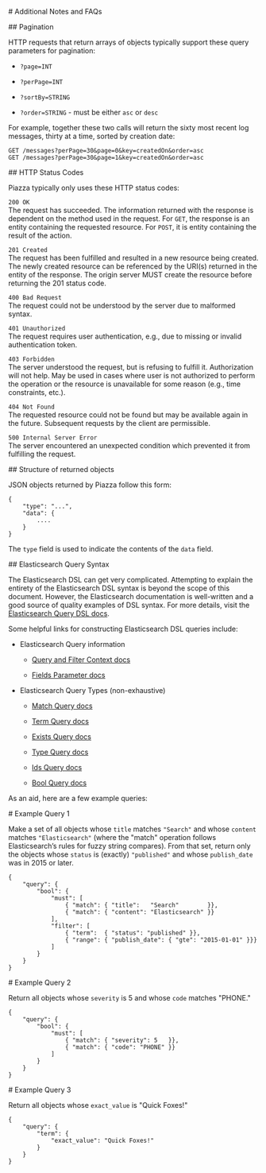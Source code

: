 \# Additional Notes and FAQs

\#\# Pagination

HTTP requests that return arrays of objects typically support these
query parameters for pagination:

-   `?page=INT`

-   `?perPage=INT`

-   `?sortBy=STRING`

-   `?order=STRING` - must be either `asc` or `desc`

For example, together these two calls will return the sixty most recent
log messages, thirty at a time, sorted by creation date:

    GET /messages?perPage=30&page=0&key=createdOn&order=asc
    GET /messages?perPage=30&page=1&key=createdOn&order=asc

\#\# HTTP Status Codes

Piazza typically only uses these HTTP status codes:

`200 OK`  
The request has succeeded. The information returned with the response is
dependent on the method used in the request. For `GET`, the response is
an entity containing the requested resource. For `POST`, it is entity
containing the result of the action.

`201 Created`  
The request has been fulfilled and resulted in a new resource being
created. The newly created resource can be referenced by the URI(s)
returned in the entity of the response. The origin server MUST create
the resource before returning the 201 status code.

`400 Bad Request`  
The request could not be understood by the server due to malformed
syntax.

`401 Unauthorized`  
The request requires user authentication, e.g., due to missing or
invalid authentication token.

`403 Forbidden`  
The server understood the request, but is refusing to fulfill it.
Authorization will not help. May be used in cases where user is not
authorized to perform the operation or the resource is unavailable for
some reason (e.g., time constraints, etc.).

`404 Not Found`  
The requested resource could not be found but may be available again in
the future. Subsequent requests by the client are permissible.

`500 Internal Server Error`  
The server encountered an unexpected condition which prevented it from
fulfilling the request.

\#\# Structure of returned objects

JSON objects returned by Piazza follow this form:

    {
        "type": "...",
        "data": {
            ....
        }
    }

The `type` field is used to indicate the contents of the `data` field.

\#\# Elasticsearch Query Syntax

The Elasticsearch DSL can get very complicated. Attempting to explain
the entirety of the Elasticsearch DSL syntax is beyond the scope of this
document. However, the Elasticsearch documentation is well-written and a
good source of quality examples of DSL syntax. For more details, visit
the [Elasticsearch Query DSL
docs](https://www.elastic.co/guide/en/elasticsearch/reference/current/query-dsl.html).

Some helpful links for constructing Elasticsearch DSL queries include:

-   Elasticsearch Query information

    -   [Query and Filter Context
        docs](https://www.elastic.co/guide/en/elasticsearch/reference/current/query-filter-context.html)

    -   [Fields Parameter
        docs](https://www.elastic.co/guide/en/elasticsearch/reference/2.3/search-request-fields.html)

-   Elasticsearch Query Types (non-exhaustive)

    -   [Match Query
        docs](https://www.elastic.co/guide/en/elasticsearch/reference/current/query-dsl-match-query.html)

    -   [Term Query
        docs](https://www.elastic.co/guide/en/elasticsearch/reference/current/query-dsl-term-query.html)

    -   [Exists Query
        docs](https://www.elastic.co/guide/en/elasticsearch/reference/current/query-dsl-exists-query.html)

    -   [Type Query
        docs](https://www.elastic.co/guide/en/elasticsearch/reference/current/query-dsl-type-query.html)

    -   [Ids Query
        docs](https://www.elastic.co/guide/en/elasticsearch/reference/current/query-dsl-ids-query.html)

    -   [Bool Query
        docs](https://www.elastic.co/guide/en/elasticsearch/reference/current/query-dsl-bool-query.html)

As an aid, here are a few example queries:

\# Example Query 1

Make a set of all objects whose `title` matches `"Search"` and whose
`content` matches `"Elasticsearch"` (where the "match" operation follows
Elasticsearch’s rules for fuzzy string compares). From that set, return
only the objects whose `status` is (exactly) `"published"` and whose
`publish_date` was in 2015 or later.

    {
        "query": {
            "bool": {
                "must": [
                    { "match": { "title":   "Search"        }},
                    { "match": { "content": "Elasticsearch" }}
                ],
                "filter": [
                    { "term":  { "status": "published" }},
                    { "range": { "publish_date": { "gte": "2015-01-01" }}}
                ]
            }
        }
    }

\# Example Query 2

Return all objects whose `severity` is 5 and whose `code` matches
"PHONE."

    {
        "query": {
            "bool": {
                "must": [
                    { "match": { "severity": 5   }},
                    { "match": { "code": "PHONE" }}
                ]
            }
        }
    }

\# Example Query 3

Return all objects whose `exact_value` is "Quick Foxes!"

    {
        "query": {
            "term": {
                "exact_value": "Quick Foxes!"
            }
        }
    }
